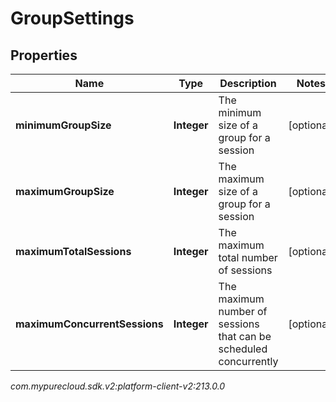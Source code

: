 # GroupSettings


## Properties

| Name | Type | Description | Notes |
| ------------ | ------------- | ------------- | ------------- |
| **minimumGroupSize** | **Integer** | The minimum size of a group for a session |  [optional] |
| **maximumGroupSize** | **Integer** | The maximum size of a group for a session |  [optional] |
| **maximumTotalSessions** | **Integer** | The maximum total number of sessions |  [optional] |
| **maximumConcurrentSessions** | **Integer** | The maximum number of sessions that can be scheduled concurrently |  [optional] |




_com.mypurecloud.sdk.v2:platform-client-v2:213.0.0_
